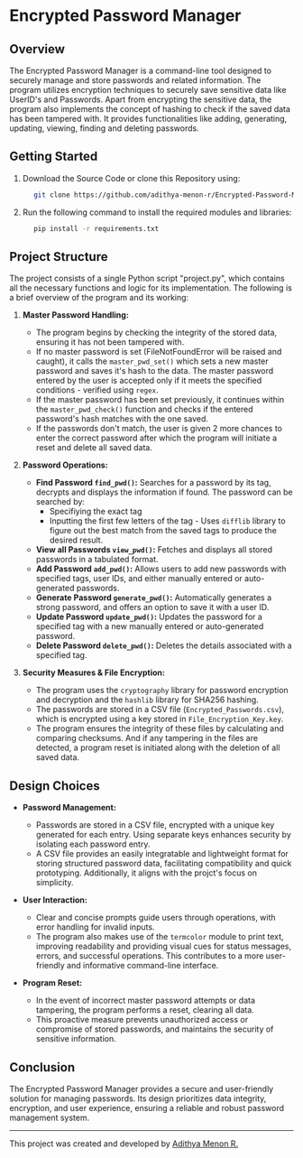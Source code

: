 # Encrypted Password Manager

## Overview
The Encrypted Password Manager is a command-line tool designed to securely manage and store passwords and related information. The program utilizes encryption techniques to securely save sensitive data like UserID's and Passwords.  Apart from encrypting the sensitive data, the program also implements the concept of hashing to check if the saved data has been tampered with. It provides functionalities like adding, generating, updating, viewing, finding and deleting passwords.


## Getting Started
1. Download the Source Code or clone this Repository using:
```sh
      git clone https://github.com/adithya-menon-r/Encrypted-Password-Manager.git
```
2. Run the following command to install the required modules and libraries:
```sh
      pip install -r requirements.txt
```

## Project Structure
The project consists of a single Python script "project.py", which contains all the necessary functions and logic for its implementation. The following is a brief overview of the program and its working:

1. **Master Password Handling:**
   - The program begins by checking the integrity of the stored data, ensuring it has not been tampered with.
   - If no master password is set (FileNotFoundError will be raised and caught), it calls the `master_pwd_set()` which sets a new master password and saves it's hash to the data. The master password entered by the user is accepted only if it meets the specified conditions - verified using `regex`.
   - If the master password has been set previously, it continues within the `master_pwd_check()` function and checks if the entered password's hash matches with the one saved.
   - If the passwords don't match, the user is given 2 more chances to enter the correct password after which the program will initiate a reset and delete all saved data.

2. **Password Operations:**
   - **Find Password `find_pwd()`:** Searches for a password by its tag, decrypts and displays the information if found. The password can be searched by:
        - Specifiying the exact tag
        - Inputting the first few letters of the tag - Uses `difflib` library to figure out the best match from the saved tags to produce the desired result.
   - **View all Passwords `view_pwd()`:** Fetches and displays all stored passwords in a tabulated format.
   - **Add Password `add_pwd()`:** Allows users to add new passwords with specified tags, user IDs, and either manually entered or auto-generated passwords.
   - **Generate Password `generate_pwd()`:** Automatically generates a strong password, and offers an option to save it with a user ID.
   - **Update Password `update_pwd()`:** Updates the password for a specified tag with a new manually entered or auto-generated password.
   - **Delete Password `delete_pwd()`:** Deletes the details associated with a specified tag.

3. **Security Measures & File Encryption:**
   - The program uses the `cryptography` library for password encryption and decryption and the `hashlib` library for SHA256 hashing.
   - The passwords are stored in a CSV file (`Encrypted_Passwords.csv`), which is encrypted using a key stored in `File_Encryption_Key.key`.
   - The program ensures the integrity of these files by calculating and comparing checksums. And if any tampering in the files are detected, a program reset is initiated along with the deletion of all saved data.

## Design Choices
- **Password Management:**
    - Passwords are stored in a CSV file, encrypted with a unique key generated for each entry. Using separate keys enhances security by isolating each password entry.
    - A CSV file provides an easily integratable and lightweight format for storing structured password data, facilitating compatibility and quick prototyping. Additionally, it aligns with the projct's focus on simplicity.

- **User Interaction:**
  - Clear and concise prompts guide users through operations, with error handling for invalid inputs.
  - The program also makes use of the `termcolor` module to print text, improving readability and providing visual cues for status messages, errors, and successful operations. This contributes to a more user-friendly and informative command-line interface.

- **Program Reset:**
  - In the event of incorrect master password attempts or data tampering, the program performs a reset, clearing all data.
  - This proactive measure prevents unauthorized access or compromise of stored passwords, and maintains the security of sensitive information.

## Conclusion
The Encrypted Password Manager provides a secure and user-friendly solution for managing passwords. Its design prioritizes data integrity, encryption, and user experience, ensuring a reliable and robust password management system.

<hr>

This project was created and developed by [Adithya Menon R.](https://www.linkedin.com/in/adithya-menon-r)
